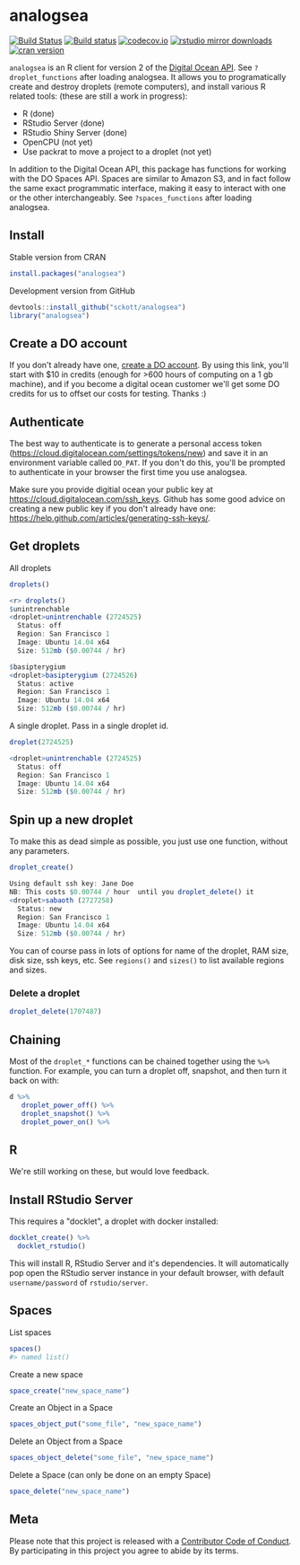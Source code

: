 analogsea
=========

[![Build Status](https://api.travis-ci.org/sckott/analogsea.png?branch=master)](https://travis-ci.org/sckott/analogsea)
[![Build status](https://ci.appveyor.com/api/projects/status/ll9lcqafuw338q0h/branch/master)](https://ci.appveyor.com/project/sckott/analogsea/branch/master)
[![codecov.io](https://codecov.io/github/sckott/analogsea/coverage.svg?branch=master)](https://codecov.io/github/sckott/analogsea?branch=master)
[![rstudio mirror downloads](http://cranlogs.r-pkg.org/badges/analogsea)](https://github.com/metacran/cranlogs.app)
[![cran version](http://www.r-pkg.org/badges/version/analogsea)](https://cran.r-project.org/package=analogsea)

`analogsea` is an R client for version 2 of the [Digital Ocean API](https://developers.digitalocean.com/v2/).  See `?droplet_functions` after loading analogsea. It allows you to programatically create and destroy droplets (remote computers), and install various R related tools: (these are still a work in progress):

* R (done)
* RStudio Server (done)
* RStudio Shiny Server (done)
* OpenCPU (not yet)
* Use packrat to move a project to a droplet (not yet)

In addition to the Digital Ocean API, this package has functions for working with the DO Spaces API. Spaces are similar to Amazon S3, and in fact follow the same exact programmatic interface, making it easy to interact with one or the other interchangeably. See `?spaces_functions` after loading analogsea.

## Install

Stable version from CRAN

```r
install.packages("analogsea")
```

Development version from GitHub

```r
devtools::install_github("sckott/analogsea")
library("analogsea")
```

## Create a DO account

If you don't already have one, [create a DO account](https://www.digitalocean.com/?refcode=0740f5169634). By using this link, you'll start with $10 in credits (enough for >600 hours of computing on a 1 gb machine), and if you become a digital ocean customer we'll get some DO credits for us to offset our costs for testing. Thanks :)

## Authenticate

The best way to authenticate is to generate a personal access token (https://cloud.digitalocean.com/settings/tokens/new) and save it in an environment variable called `DO_PAT`.  If you don't do this, you'll be prompted to authenticate in your browser the first time you use analogsea.

Make sure you provide digitial ocean your public key at https://cloud.digitalocean.com/ssh_keys. Github has some good advice on creating a new public key if you don't already have one: https://help.github.com/articles/generating-ssh-keys/.

## Get droplets

All droplets

```r
droplets()
```

```r
<r> droplets()
$unintrenchable
<droplet>unintrenchable (2724525)
  Status: off
  Region: San Francisco 1
  Image: Ubuntu 14.04 x64
  Size: 512mb ($0.00744 / hr)

$basipterygium
<droplet>basipterygium (2724526)
  Status: active
  Region: San Francisco 1
  Image: Ubuntu 14.04 x64
  Size: 512mb ($0.00744 / hr)
```

A single droplet. Pass in a single droplet id.

```r
droplet(2724525)
```

```r
<droplet>unintrenchable (2724525)
  Status: off
  Region: San Francisco 1
  Image: Ubuntu 14.04 x64
  Size: 512mb ($0.00744 / hr)
```

## Spin up a new droplet

To make this as dead simple as possible, you just use one function, without any parameters.

```r
droplet_create()
```

```r
Using default ssh key: Jane Doe
NB: This costs $0.00744 / hour  until you droplet_delete() it
<droplet>sabaoth (2727258)
  Status: new
  Region: San Francisco 1
  Image: Ubuntu 14.04 x64
  Size: 512mb ($0.00744 / hr)
```

You can of course pass in lots of options for name of the droplet, RAM size, disk size, ssh keys, etc.  See `regions()` and `sizes()` to list available regions and sizes.

### Delete a droplet

```r
droplet_delete(1707487)
```

## Chaining

Most of the `droplet_*` functions can be chained together using the `%>%` function. For example, you can turn a droplet off, snapshot, and then turn it back on with:

```r
d %>%
   droplet_power_off() %>%
   droplet_snapshot() %>%
   droplet_power_on() %>%
```

## R

We're still working on these, but would love feedback.

## Install RStudio Server

This requires a "docklet", a droplet with docker installed:

```r
docklet_create() %>%
  docklet_rstudio()
```

This will install R, RStudio Server and it's dependencies. It will automatically pop open the RStudio server instance in your default browser, with default `username/password` of `rstudio/server`.

## Spaces

List spaces

```r
spaces()
#> named list()
```

Create a new space

```r
space_create("new_space_name")
```

Create an Object in a Space

```r
spaces_object_put("some_file", "new_space_name")
```

Delete an Object from a Space

```r
spaces_object_delete("some_file", "new_space_name")
```

Delete a Space (can only be done on an empty Space)

```r
space_delete("new_space_name")
```


## Meta

Please note that this project is released with a [Contributor Code of Conduct](CODE_OF_CONDUCT.md). By participating in this project you agree to abide by its terms.
